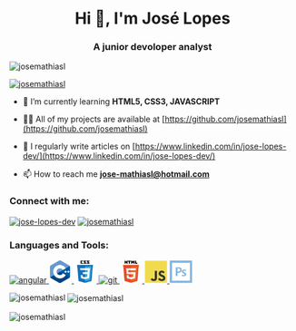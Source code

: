<h1 align="center">Hi 👋, I'm José Lopes</h1>
<h3 align="center">A junior devoloper analyst</h3>

<p align="left"> <img src="https://komarev.com/ghpvc/?username=josemathiasl&label=Profile%20views&color=0e75b6&style=flat" alt="josemathiasl" /> </p>

<p align="left"> <a href="https://github.com/ryo-ma/github-profile-trophy"><img src="https://github-profile-trophy.vercel.app/?username=josemathiasl" alt="josemathiasl" /></a> </p>

- 🌱 I’m currently learning **HTML5, CSS3, JAVASCRIPT**

- 👨‍💻 All of my projects are available at [https://github.com/josemathiasl](https://github.com/josemathiasl)

- 📝 I regularly write articles on [https://www.linkedin.com/in/jose-lopes-dev/](https://www.linkedin.com/in/jose-lopes-dev/)

- 📫 How to reach me **jose-mathiasl@hotmail.com**

<h3 align="left">Connect with me:</h3>
<p align="left">
<a href="https://linkedin.com/in/jose-lopes-dev" target="_blank"><img align="center" src="https://raw.githubusercontent.com/rahuldkjain/github-profile-readme-generator/master/src/images/icons/Social/linked-in-alt.svg" alt="jose-lopes-dev" height="30" width="40" /></a>
<a href="https://instagram.com/josemathiasl" target="blank"><img align="center" src="https://raw.githubusercontent.com/rahuldkjain/github-profile-readme-generator/master/src/images/icons/Social/instagram.svg" alt="josemathiasl" height="30" width="40" /></a>
</p>

<h3 align="left">Languages and Tools:</h3>
<p align="left"> <a href="https://angular.io" target="_blank" rel="noreferrer"> <img src="https://angular.io/assets/images/logos/angular/angular.svg" alt="angular" width="40" height="40"/> </a> <a href="https://www.w3schools.com/cpp/" target="_blank" rel="noreferrer"> <img src="https://raw.githubusercontent.com/devicons/devicon/master/icons/cplusplus/cplusplus-original.svg" alt="cplusplus" width="40" height="40"/> </a> <a href="https://www.w3schools.com/css/" target="_blank" rel="noreferrer"> <img src="https://raw.githubusercontent.com/devicons/devicon/master/icons/css3/css3-original-wordmark.svg" alt="css3" width="40" height="40"/> </a> <a href="https://git-scm.com/" target="_blank" rel="noreferrer"> <img src="https://www.vectorlogo.zone/logos/git-scm/git-scm-icon.svg" alt="git" width="40" height="40"/> </a> <a href="https://www.w3.org/html/" target="_blank" rel="noreferrer"> <img src="https://raw.githubusercontent.com/devicons/devicon/master/icons/html5/html5-original-wordmark.svg" alt="html5" width="40" height="40"/> </a> <a href="https://developer.mozilla.org/en-US/docs/Web/JavaScript" target="_blank" rel="noreferrer"> <img src="https://raw.githubusercontent.com/devicons/devicon/master/icons/javascript/javascript-original.svg" alt="javascript" width="40" height="40"/> </a> <a href="https://www.photoshop.com/en" target="_blank" rel="noreferrer"> <img src="https://raw.githubusercontent.com/devicons/devicon/master/icons/photoshop/photoshop-line.svg" alt="photoshop" width="40" height="40"/> </a> </p>

<p><img align="left" src="https://github-readme-stats.vercel.app/api/top-langs?username=josemathiasl&show_icons=true&locale=en&layout=compact" alt="josemathiasl" /></p>

<p>&nbsp;<img align="center" src="https://github-readme-stats.vercel.app/api?username=josemathiasl&show_icons=true&locale=en" alt="josemathiasl" /></p>

<p><img align="center" src="https://github-readme-streak-stats.herokuapp.com/?user=josemathiasl&" alt="josemathiasl" /></p>

<!--
**josemathiasl/josemathiasl** is a ✨ _special_ ✨ repository because its `README.md` (this file) appears on your GitHub profile.

Here are some ideas to get you started:

- 🔭 I’m currently working on ...
- 🌱 I’m currently learning ...
- 👯 I’m looking to collaborate on ...
- 🤔 I’m looking for help with ...
- 💬 Ask me about ...
- 📫 How to reach me: ...
- 😄 Pronouns: ...
- ⚡ Fun fact: ...
-->
